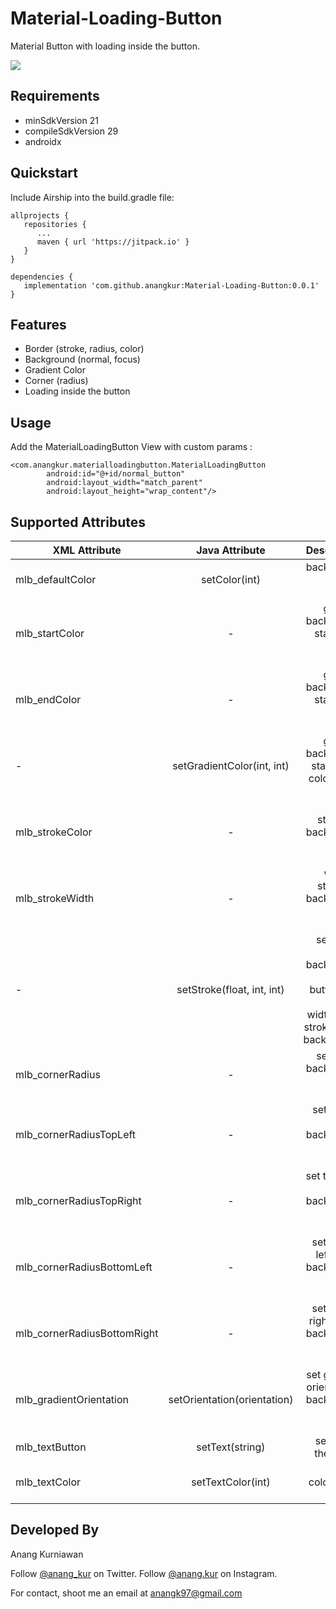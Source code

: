 # Material-Loading-Button
Material Button with loading inside the button.

[![](https://jitpack.io/v/anangkur/Material-Loading-Button.svg)](https://jitpack.io/#anangkur/Material-Loading-Button)

## Requirements
- minSdkVersion 21
- compileSdkVersion 29
- androidx

## Quickstart

Include Airship into the build.gradle file:

```
allprojects {
   repositories {
      ...
      maven { url 'https://jitpack.io' }
   }
}
```
```
dependencies {
   implementation 'com.github.anangkur:Material-Loading-Button:0.0.1'
}
```

## Features

* Border (stroke, radius, color)
* Background (normal, focus)
* Gradient Color
* Corner (radius)
* Loading inside the button

## Usage
Add the MaterialLoadingButton View with custom params :
```
<com.anangkur.materialloadingbutton.MaterialLoadingButton
        android:id="@+id/normal_button"
        android:layout_width="match_parent"
        android:layout_height="wrap_content"/>
```

##  Supported Attributes

| XML Attribute        | Java Attribute           | Description  |
| ------------- |:-------------:| -----:|
| mlb_defaultColor      | setColor(int)     | background of the button |
| mlb_startColor     | -      |  gradient background start color of the button |
| mlb_endColor | -      |    gradient background start color of the button |
| - | setGradientColor(int, int) | gradient background start & end color of the button |
| mlb_strokeColor | - | color of stroke for background of the button |
| mlb_strokeWidth | - | width of stroke for background of the button |
| - | setStroke(float, int, int) | set stroke for background of the button with params width, color stroke, color background.
| mlb_cornerRadius | - | set radius background of the button | 
| mlb_cornerRadiusTopLeft | - | set top left radius background of the button |
| mlb_cornerRadiusTopRight | - | set top right radius background of the button |
| mlb_cornerRadiusBottomLeft | - | set bottom left radius background of the button |
| mlb_cornerRadiusBottomRight | - | set bottom right radius background of the button |
| mlb_gradientOrientation | setOrientation(orientation) | set gradient orienatation background of the button |
| mlb_textButton | setText(string) | set text of the button |
| mlb_textColor | setTextColor(int) | set text color of the button |

## Developed By

Anang Kurniawan

Follow [@anang_kur](http://twitter.com/anang_kur) on Twitter.
Follow [@anang.kur](http://instagram.com/anang.kur) on Instagram.

For contact, shoot me an email at <anangk97@gmail.com>

